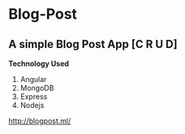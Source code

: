 # Blog-Post

## A simple Blog Post App [C R U D]
__Technology Used__
1. Angular
2. MongoDB
3. Express
4. Nodejs

http://blogpost.ml/

